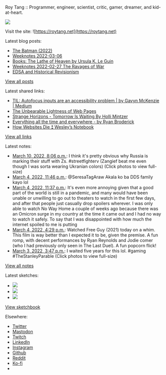 Roy Tang :: Programmer, engineer, scientist, critic, gamer, dreamer, and kid-at-heart.

![](https://roytang.net/static/img/profile.jpg)

Visit the site: ![https://roytang.net](https://roytang.net)

Latest blog posts:

- [The Batman (2022)](https://roytang.net/2022/03/the-batman/)
- [Weeknotes 2022-03-06](https://roytang.net/2022/03/weeknotes-03-06/)
- [Books: The Lathe of Heaven by Ursula K. Le Guin](https://roytang.net/2022/03/lathe-of-heaven-/)
- [Weeknotes 2022-02-27 The Ravages of War](https://roytang.net/2022/02/weeknotes-02-27/)
- [EDSA and Historical Revisionism](https://roytang.net/2022/02/edsa36/)

[View all posts](https://roytang.net/blog)

Latest shared links:

- [TIL: Autofocus inputs are an accessibility problem | by Gavyn McKenzie | Medium](https://roytang.net/2022/03/b6a10da46de8ca5c99aca4ef2c6e288b/)
- [The Unbearable Lightness of Web Pages](https://roytang.net/2022/03/60ecf07635fcd4712dfae5f96761f351/)
- [Strange Horizons - Tomorrow Is Waiting By Holli Mintzer](https://roytang.net/2022/02/0c907985fc73bef69dde9d3cc0d10585/)
- [Everything all the time and everywhere - by Ryan Broderick](https://roytang.net/2022/02/eec57e3e17379a85b5e30170c3e20247/)
- [How Websites Die ⁑ Wesley’s Notebook](https://roytang.net/2022/02/96900b240f8b24abf53c44ed13947c16/)

[View all links](https://roytang.net/links)

Latest notes:

- [March 10, 2022, 8:06 p.m.](https://roytang.net/2022/03/1501892239617785859/): I think it&#x27;s pretty obvious why Russia is marking their stuff with Zs. #streetfighterv (Zangief beat me even though I was sorta wearing Ukranian colors) (Click photos to view full-size)
- [March 4, 2022, 11:46 p.m.](https://roytang.net/2022/03/1499773409605021696/): @SeresaTagAraw Akala ko ba DDS family kayo lol
- [March 4, 2022, 11:37 p.m.](https://roytang.net/2022/03/hzbsdvk/): It&#x27;s even more annoying given that a good part of the world is still in a pandemic, and many would have been unable or unwilling to go out to theaters to watch in the first few days, and after that people just casually drop spoilers wherever. I was only able to watch No Way Home a couple of weeks ago because there was an Omicron surge in my country at the time it came out and I had no way to watch it safely. To say that I was disappointed with how much the internet spoiled to me is putting
- [March 4, 2022, 4:29 p.m.](https://roytang.net/2022/03/08a99408e883fc81ddbd4c0d84fbbf6f/): Watched Free Guy (2021) today on a whim. This film is way better than I expected it to be, given the premise. A fun romp, with decent performances by Ryan Reynolds and Jodie comer (who I had previously only seen in The Last Duel). A fun popcorn flick!
- [March 3, 2022, 3:47 p.m.](https://roytang.net/2022/03/1499290448602435586/): I waited five years for this lol. #gaming #TheStanleyParable (Click photos to view full-size)

[View all notes](https://roytang.net/notes)

Latest sketches:


- ![](https://roytang.net/media/cache/eb/6d/eb6d42690e16874c36049dccfd32b06d.jpg)
- ![](https://roytang.net/media/cache/6c/d5/6cd5b41f73d41026b3f65beeac28a6af.jpg)
- ![](https://roytang.net/media/cache/e5/da/e5da975ee2fed5a25dba802aa7d5ad1c.jpg)

[View sketchbook](https://roytang.net/albums/sketchbook)


Elsewhere:

- [Twitter](https://twitter.com/roytang)
- [Mastodon](https://mastodon.technology/@roytang)
- [Twitch](https://twitch.tv/twitchyroy)
- [LinkedIn](https://www.linkedin.com/in/roytang)
- [Instagram](https://instagram.com/roytang0400)
- [Github](https://github.com/roytang)
- [Reddit](https://reddit.com/u/hungryroy)
- [Ko-fi](https://ko-fi.com/roytang)
- [](mailto:hello@roytang.net)